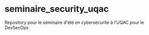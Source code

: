 # seminaire_security_uqac
Repository pour le séminaire d'été en cybersécurité à l'UQAC pour le DevSecOps
